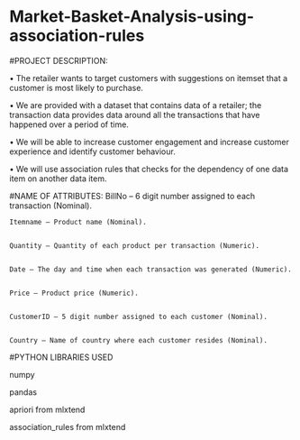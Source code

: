# Market-Basket-Analysis-using-association-rules

#PROJECT DESCRIPTION: 

•	The retailer wants to target customers with suggestions on itemset that a customer is most likely to purchase.


•	We are provided with a dataset that contains data of a retailer; the transaction data provides data around all the transactions that have happened over a period of time.


•	We will be able to increase customer engagement and increase customer experience and identify customer behaviour. 


•	We will use association rules that checks for the dependency of one data item on another data item.


#NAME OF ATTRIBUTES:
	BillNo – 6 digit number assigned to each transaction (Nominal).
 
 
	Itemname – Product name (Nominal).
 
 
	Quantity – Quantity of each product per transaction (Numeric).
 
 
	Date – The day and time when each transaction was generated (Numeric).
 
 
	Price – Product price (Numeric).
 
 
	CustomerID – 5 digit number assigned to each customer (Nominal).
 
 
	Country – Name of country where each customer resides (Nominal).
 

 #PYTHON LIBRARIES USED 
 
 numpy
 
 
 pandas
 
 
 apriori from mlxtend
 
 
 association_rules from mlxtend
 
 
